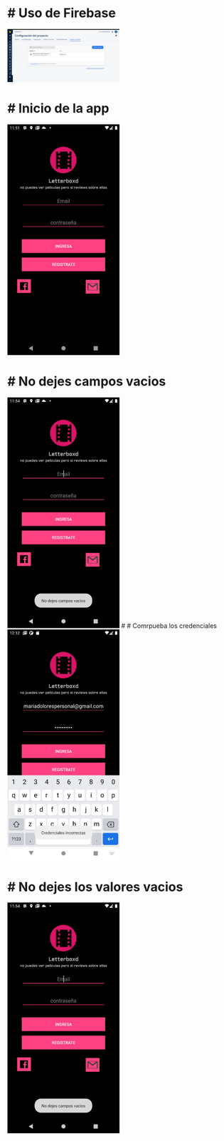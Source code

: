 
# # Uso de Firebase 
<img src="https://github.com/karlistack/Letterboxd/blob/master/2021-02-28-000821_1366x768_scrot.png" width="50%">

# # Inicio de la app

<img src="https://github.com/karlistack/Letterboxd/blob/master/Screenshot_20210227_235202.png" width="50%">

# # No dejes campos vacios

<img src="https://github.com/karlistack/Letterboxd/blob/master/Screenshot_20210227_235405.png" width="50%">
# # Comrpueba los credenciales

<img src="https://github.com/karlistack/Letterboxd/blob/master/Screenshot_20210228_001205.png" width="50%">

# # No dejes los valores vacios

<img src="https://github.com/karlistack/Letterboxd/blob/master/Screenshot_20210227_235405.png" width="50%">
